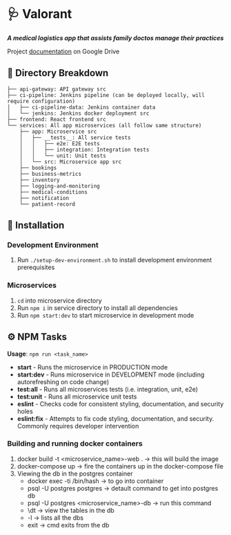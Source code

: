# 🩺 Valorant

__*A medical logistics app that assists family doctos manage their practices*__

Project [documentation](https://drive.google.com/drive/folders/1a1oL3pDLifAl3YYQgQ656AtKwJPzCRT4?usp=sharing) on Google Drive

## 📘 Directory Breakdown

```text
├── api-gateway: API gateway src
├── ci-pipeline: Jenkins pipeline (can be deployed locally, will require configuration)
│   ├── ci-pipeline-data: Jenkins container data
│   └── jenkins: Jenkins docker deployment src
├── frontend: React frontend src
└── services: All app microservices (all follow same structure)
    ├── app: Microservice src
    │   ├── __tests__: All service tests
    │   │   ├── e2e: E2E tests
    │   │   ├── integration: Integration tests
    │   │   └── unit: Unit tests
    │   └── src: Microservice app src
    ├── bookings
    ├── business-metrics
    ├── inventory
    ├── logging-and-monitoring
    ├── medical-conditions
    ├── notification
    └── patient-record
```

## 🔨 Installation

### Development Environment

1. Run ```./setup-dev-environment.sh``` to install development environment prerequisites

### Microservices

1. ```cd``` into microservice directory
2. Run ```npm i``` in service directory to install all dependencies
3. Run ```npm start:dev``` to start microservice in development mode

## ⚙️ NPM Tasks

__Usage__: ```npm run <task_name>```

- __start__ - Runs the microservice in PRODUCTION mode
- __start:dev__ - Runs microservice in DEVELOPMENT mode (including autorefreshing on code change)
- __test:all__ - Runs all microservices tests (i.e. integration, unit, e2e)
- __test:unit__ - Runs all microservice unit tests
- __eslint__ - Checks code for consistent styling, documentation, and security holes
- __eslint:fix__ - Attempts to fix code styling, documentation, and security. Commonly requires developer intervention

### Building and running docker containers
1. docker build -t <microservice_name>-web . -> this will build the image
2. docker-compose up -> fire the containers up in the docker-compose file
3. Viewing the db in the postgres container
    - docker exec -ti <container-hash> /bin/hash -> to go into container
    - psql -U postgres postgres -> detault command to get into postgres db
    - psql -U postgres <microservice_name>-db -> run this command
    - \dt -> view the tables in the db
    - -l -> lists all the dbs
    - exit -> cmd exits from the db
